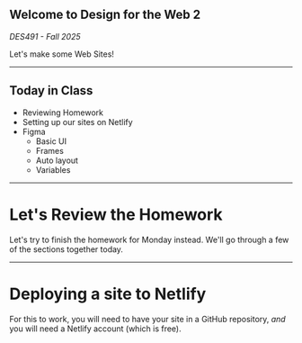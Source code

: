 ## Welcome to **Design for the Web 2**

_DES491 - Fall 2025_

Let's make some Web Sites!

---

## Today in Class

- Reviewing Homework
- Setting up our sites on Netlify
- Figma
  - Basic UI
  - Frames
  - Auto layout
  - Variables

---

# Let's Review the Homework

Let's try to finish the homework for Monday instead. We'll go through a few of the sections together today.

---

# Deploying a site to Netlify

For this to work, you will need to have your site in a GitHub repository, _and_ you will need a Netlify account (which is free).

